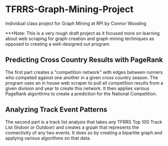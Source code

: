 # TFRRS-Graph-Mining-Project

Individual class project for Graph Mining at RPI by Connor Wooding

***Note:  This is a very rough draft project as it focused more on learning about web scraping for graph creation and graph mining techniques as opposed to creating a well-designed out program.

## Predicting Cross Country Results with PageRank
The first part creates a "competition network" with edges between runners who competed against one another in a given cross country season.  The program uses an in house web scraper to pull all competition results from a given division and year to create this network.  It then applies various PageRank algorithms to create a prediction for the National Competition.

## Analyzing Track Event Patterns
The second part is a track list analysis that takes any TFRRS Top 100 Track List (Indoor or Outdoor) and creates a grpah that represents the connectivity of any two events.  It does so by creating a bipartite graph and applying various algorithms on that data.